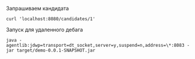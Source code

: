 Запрашиваем кандидата
```
curl 'localhost:8080/candidates/1'
```

Запуск для удаленного дебага
```
java -agentlib:jdwp=transport=dt_socket,server=y,suspend=n,address=\*:8083 -jar target/demo-0.0.1-SNAPSHOT.jar
```